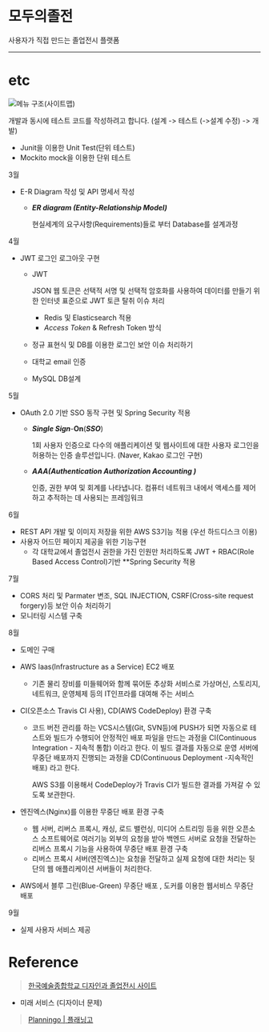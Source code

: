 # 모두의졸전
사용자가 직접 만드는 졸업전시 플랫폼
- - -
# etc

![메뉴 구조(사이트맵)](https://user-images.githubusercontent.com/110734817/223634922-7e4ed6c2-5fe5-40a8-bb8a-841ff7d71696.png)

개발과 동시에 테스트 코드를 작성하려고 합니다. (설계 -> 테스트 (->설계 수정) -> 개발)

- Junit을 이용한 Unit Test(단위 테스트)
- Mockito mock을 이용한 단위 테스트

3월

- E-R Diagram 작성 및 API 명세서 작성
    - ***ER diagram (Entity-Relationship Model)***
        
        현실세계의 요구사항(Requirements)들로 부터 Database를 설계과정

4월

- JWT 로그인 로그아웃 구현
    - JWT
        
        JSON 웹 토큰은 선택적 서명 및 선택적 암호화를 사용하여 데이터를 만들기 위한 인터넷 표준으로 JWT 토큰 탈취 이슈 처리
        
        - Redis 및 Elasticsearch 적용
        - *Access Token* & Refresh Token 방식
    - 정규 표현식 및 DB를 이용한 로그인 보안 이슈 처리하기
    - 대학교 email 인증
    - MySQL DB설계
    
5월

- OAuth 2.0 기반 SSO 동작 구현 및 Spring Security 적용
    - ***Single Sign***-**On**(***SSO***)
        
        1회 사용자 인증으로 다수의 애플리케이션 및 웹사이트에 대한 사용자 로그인을 허용하는 인증 솔루션입니다. (Naver, Kakao 로그인 구현)
        
    - ***AAA(Authentication Authorization Accounting )***
        
        인증, 권한 부여 및 회계를 나타냅니다. 컴퓨터 네트워크 내에서 액세스를 제어하고 추적하는 데 사용되는 프레임워크
        
    
6월

- REST API 개발 및 이미지 저장을 위한 AWS S3기능 적용 (우선 하드디스크 이용)
- 사용자 어드민 페이지 제공을 위한 기능구현
    - 각 대학교에서 졸업전시 권한을 가진 인원만 처리하도록  JWT + RBAC(Role Based Access Control)기반 **Spring Security 적용

7월 

- CORS 처리 및 Parmater 변조, SQL INJECTION, CSRF(Cross-site request forgery)등 보안 이슈 처리하기
- 모니터링 시스템 구축

8월

- 도메인 구매
- AWS Iaas(Infrastructure as a Service) EC2 배포
    - 기존 물리 장비를 미들웨어와 함께 묶어둔 추상화 서비스로 가상머신, 스토리지, 네트워크, 운영체제 등의 IT인프라를 대여해 주는 서비스
- CI(오픈소스 Travis CI 사용), CD(AWS CodeDeploy) 환경 구축
    - 코드 버전 관리를 하는 VCS시스템(Git, SVN등)에 PUSH가 되면 자동으로 테스트와 빌드가 수행되어 안정적인 배포 파일을 만드는 과정을 CI(Continuous Integration - 지속적 통함) 이라고 한다. 이 빌드 결과를 자동으로 운영 서버에 무중단 배포까지 진행되는 과정을 CD(Continuous Deployment -지속적인 배포) 라고 한다.
        
        AWS S3를 이용해서 CodeDeploy가 Travis CI가 빌드한 결과를 가져갈 수 있도록 보관한다.
        
- 엔진엑스(Nginx)를 이용한 무중단 배포 환경 구축
    - 웹 서버, 리버스 프록시, 캐싱, 로드 밸런싱, 미디어 스트리밍 등을 위한 오픈소스 소프트웨어로 여러기능 외부의 요청을 받아 백엔드 서버로 요청을 전달하는 리버스 프록시 기능을 사용하여 무중단 배포 환경 구축
    - 리버스 프록시 서버(엔진엑스)는 요청을 전달하고 실제 요청에 대한 처리는 뒷단의 웹 애플리케이션 서버들이 처리한다.
- AWS에서 블루 그린(Blue-Green) 무중단 배포 , 도커를 이용한 웹서비스 무중단 배포


9월
- 실제 사용자 서비스 제공


# Reference
>[한국예술종합학교 디자인과 졸업전시 사이트](http://www.kartsdesign.net/)
- 미래 서비스 (디자이너 문제)
>[Planningo | 플래닝고](https://www.planningo.io/)
